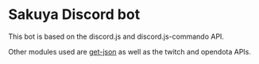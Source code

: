 # Sakuya Discord bot

This bot is based on the discord.js and discord.js-commando API.

Other modules used are [get-json](https://www.npmjs.com/package/get-json) as well as the twitch and opendota APIs.
